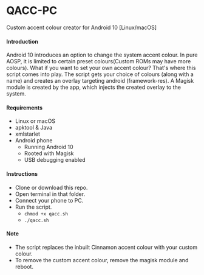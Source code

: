 # QACC-PC
Custom accent colour creator for Android 10 [Linux/macOS]

#### Introduction
Android 10 introduces an option to change the system accent colour. In pure AOSP, it is limited to certain preset colours(Custom ROMs may have more colours). What if you want to set your own accent colour? That's where this script comes into play. The script gets your choice of colours (along with a name) and creates an overlay targeting android (framework-res). A Magisk module is created by the app, which injects the created overlay to the system.

#### Requirements
* Linux or macOS
* apktool & Java
* xmlstarlet
* Android phone 
  * Running Android 10 
  * Rooted with Magisk
  * USB debugging enabled

#### Instructions
* Clone or download this repo.
* Open terminal in that folder.
* Connect your phone to PC.
* Run the script.
  * `chmod +x qacc.sh`
  * `./qacc.sh`

#### Note
* The script replaces the inbuilt Cinnamon accent colour with your custom colour.
* To remove the custom accent colour, remove the magisk module and reboot.